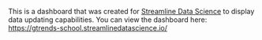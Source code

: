 This is a dashboard that was created for [Streamline Data Science](https://streamlinedatascience.io/) to display data updating capabilities. You can view the dashboard here: https://gtrends-school.streamlinedatascience.io/
